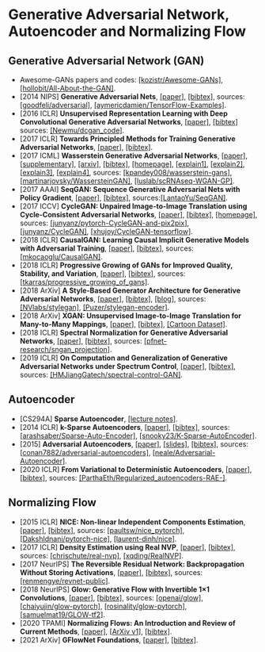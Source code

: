 # Generative Adversarial Network, Autoencoder and Normalizing Flow

## Generative Adversarial Network (GAN)
- Awesome-GANs papers and codes: [[kozistr/Awesome-GANs]](https://github.com/kozistr/Awesome-GANs), [[hollobit/All-About-the-GAN]](https://github.com/hollobit/All-About-the-GAN).
- [2014 NIPS] **Generative Adversarial Nets**, [[paper]](https://arxiv.org/abs/1406.2661), [[bibtex]](/Bibtex/Generative%20Adversarial%20Nets.bib), sources: [[goodfeli/adversarial]](https://github.com/goodfeli/adversarial), [[aymericdamien/TensorFlow-Examples]](https://github.com/aymericdamien/TensorFlow-Examples).
- [2016 ICLR] **Unsupervised Representation Learning with Deep Convolutional Generative Adversarial Networks**, [[paper]](https://arxiv.org/abs/1511.06434), [[bibtex]](/Bibtex/Unsupervised%20Representation%20Learning%20with%20Deep%20Convolutional%20Generative%20Adversarial%20Networks.bib) sources: [[Newmu/dcgan_code]](https://github.com/Newmu/dcgan_code).
- [2017 ICLR] **Towards Principled Methods for Training Generative Adversarial Networks**, [[paper]](https://openreview.net/pdf?id=Hk4_qw5xe), [[bibtex]](/Bibtex/Towards%20Principled%20Methods%20for%20Training%20Generative%20Adversarial%20Networks.bib).
- [2017 ICML] **Wasserstein Generative Adversarial Networks**, [[paper]](http://proceedings.mlr.press/v70/arjovsky17a/arjovsky17a.pdf), [[supplementary]](http://proceedings.mlr.press/v70/arjovsky17a/arjovsky17a-supp.pdf), [[arxiv]](https://arxiv.org/pdf/1701.07875.pdf), [[bibtex]](/Bibtex/Wasserstein%20Generative%20Adversarial%20Networks.bib), [[homepage]](http://proceedings.mlr.press/v70/arjovsky17a.html), [[explain1]](https://zhuanlan.zhihu.com/p/25071913), [[explain2]](https://www.zhihu.com/question/52602529/answer/158727900), [[explain3]](https://www.jiqizhixin.com/articles/2018-10-31-31), [[explain4]](https://www.cnblogs.com/king-lps/p/8480267.html), sources: [[kpandey008/wasserstein-gans]](https://github.com/kpandey008/wasserstein-gans), [[martinarjovsky/WassersteinGAN]](https://github.com/martinarjovsky/WassersteinGAN), [[luslab/scRNAseq-WGAN-GP]](https://github.com/luslab/scRNAseq-WGAN-GP).
- [2017 AAAI] **SeqGAN: Sequence Generative Adversarial Nets with Policy Gradient**, [[paper]](https://arxiv.org/abs/1609.05473), [[bibtex]](/Bibtex/SeqGAN.bib), sources:[[LantaoYu/SeqGAN]](https://github.com/LantaoYu/SeqGAN).
- [2017 ICCV] **CycleGAN: Unpaired Image-to-Image Translation using Cycle-Consistent Adversarial Networks**, [[paper]](http://openaccess.thecvf.com/content_ICCV_2017/papers/Zhu_Unpaired_Image-To-Image_Translation_ICCV_2017_paper.pdf), [[bibtex]](/Bibtex/Unpaired%20Image-to-Image%20Translation%20using%20Cycle-Consistent%20Adversarial%20Networks.bib), [[homepage]](https://junyanz.github.io/CycleGAN/), sources: [[junyanz/pytorch-CycleGAN-and-pix2pix]](https://github.com/junyanz/pytorch-CycleGAN-and-pix2pix), [[junyanz/CycleGAN]](https://github.com/junyanz/CycleGAN), [[xhujoy/CycleGAN-tensorflow]](https://github.com/xhujoy/CycleGAN-tensorflow).
- [2018 ICLR] **CausalGAN: Learning Causal Implicit Generative Models with Adversarial Training**, [[paper]](https://openreview.net/pdf?id=BJE-4xW0W), [[bibtex]](/Bibtex/CausalGAN%20-%20Learning%20Causal%20Implicit%20Generative%20Models%20with%20Adversarial%20Training.bib), sources: [[mkocaoglu/CausalGAN]](https://github.com/mkocaoglu/CausalGAN).
- [2018 ICLR] **Progressive Growing of GANs for Improved Quality, Stability, and Variation**, [[paper]](https://openreview.net/pdf?id=Hk99zCeAb), [[bibtex]](/Bibtex/Progressive%20Growing%20of%20GANs%20for%20Improved%20Quality%20Stability%20and%20Variation.bib), sources: [[tkarras/progressive_growing_of_gans]](https://github.com/tkarras/progressive_growing_of_gans).
- [2018 ArXiv] **A Style-Based Generator Architecture for Generative Adversarial Networks**, [[paper]](https://arxiv.org/pdf/1812.04948.pdf), [[bibtex]](/Bibtex/A%20Style-Based%20Generator%20Architecture%20for%20Generative%20Adversarial%20Networks.bib), [[blog]](https://towardsdatascience.com/explained-a-style-based-generator-architecture-for-gans-generating-and-tuning-realistic-6cb2be0f431), sources: [[NVlabs/stylegan]](https://github.com/NVlabs/stylegan), [[Puzer/stylegan-encoder]](https://github.com/Puzer/stylegan-encoder).
- [2018 ArXiv] **XGAN: Unsupervised Image-to-Image Translation for Many-to-Many Mappings**, [[paper]](https://arxiv.org/pdf/1711.05139.pdf), [[bibtex]](/Bibtex/XGAN%20-%20Unsupervised%20Image-to-Image%20Translation%20for%20Many-to-Many%20Mappings.bib), [[Cartoon Dataset]](https://google.github.io/cartoonset/index.html).
- [2018 ICLR] **Spectral Normalization for Generative Adversarial Networks**, [[paper]](https://openreview.net/pdf?id=B1QRgziT-), [[bibtex]](/Bibtex/Spectral%20Normalization%20for%20Generative%20Adversarial%20Networks.bib), sources: [[pfnet-research/sngan_projection]](https://github.com/pfnet-research/sngan_projection).
- [2019 ICLR] **On Computation and Generalization of Generative Adversarial Networks under Spectrum Control**, [[paper]](https://openreview.net/pdf?id=rJNH6sAqY7), [[bibtex]](/Bibtex/On%20Computation%20and%20Generalization%20of%20Generative%20Adversarial%20Networks%20under%20Spectrum%20Control.bib), sources: [[HMJiangGatech/spectral-control-GAN]](https://github.com/HMJiangGatech/spectral-control-GAN).

## Autoencoder
- [CS294A] **Sparse Autoencoder**, [[lecture notes]](/Papers/General/Autoencoder/Sparse%20Autoencoder.pdf).
- [2014 ICLR] **k-Sparse Autoencoders**, [[paper]](https://arxiv.org/pdf/1312.5663.pdf), [[bibtex]](/Bibtex/k-Sparse%20Autoencoders.bib), sources: [[arashsaber/Sparse-Auto-Encoder]](https://github.com/arashsaber/Sparse-Auto-Encoder), [[snooky23/K-Sparse-AutoEncoder]](https://github.com/snooky23/K-Sparse-AutoEncoder).
- [2015] **Adversarial Autoencoders**, [[paper]](https://arxiv.org/pdf/1511.05644.pdf), [[slides]](https://duvenaud.github.io/learn-discrete/slides/AdversarialAutoencoders.pdf), [[bibtex]](/Bibtex/Adversarial%20Autoencoders.bib), sources: [[conan7882/adversarial-autoencoders]](https://github.com/conan7882/adversarial-autoencoders), [[neale/Adversarial-Autoencoder]](https://github.com/neale/Adversarial-Autoencoder).
- [2020 ICLR] **From Variational to Deterministic Autoencoders**, [[paper]](https://openreview.net/pdf?id=S1g7tpEYDS), [[bibtex]](/Bibtex/From%20Variational%20to%20Deterministic%20Autoencoders.bib), sources: [[ParthaEth/Regularized_autoencoders-RAE-]](https://github.com/ParthaEth/Regularized_autoencoders-RAE-).

## Normalizing Flow
- [2015 ICLR] **NICE: Non-linear Independent Components Estimation**, [[paper]](https://arxiv.org/pdf/1410.8516.pdf), [[bibtex]](/Bibtex/NICE.bib), sources: [[paultsw/nice_pytorch]](https://github.com/paultsw/nice_pytorch), [[DakshIdnani/pytorch-nice]](https://github.com/DakshIdnani/pytorch-nice), [[laurent-dinh/nice]](https://github.com/laurent-dinh/nice).
- [2017 ICLR] **Density Estimation using Real NVP**, [[paper]](https://openreview.net/pdf?id=HkpbnH9lx), [[bibtex]](/Bibtex/Density%20Estimation%20using%20Real%20NVP.bib), sources: [[chrischute/real-nvp]](https://github.com/chrischute/real-nvp), [[xqding/RealNVP]](https://github.com/xqding/RealNVP).
- [2017 NeurIPS] **The Reversible Residual Network: Backpropagation Without Storing Activations**, [[paper]](https://papers.nips.cc/paper/2017/file/f9be311e65d81a9ad8150a60844bb94c-Paper.pdf), [[bibtex]](/Bibtex/The%20Reversible%20Residual%20Network.bib), sources: [[renmengye/revnet-public]](https://github.com/renmengye/revnet-public).
- [2018 NeurIPS] **Glow: Generative Flow with Invertible 1×1 Convolutions**, [[paper]](https://papers.nips.cc/paper/2018/file/d139db6a236200b21cc7f752979132d0-Paper.pdf), [[bibtex]](/Bibtex/Glow.bib), sources: [[openai/glow]](https://github.com/openai/glow), [[chaiyujin/glow-pytorch]](https://github.com/chaiyujin/glow-pytorch), [[rosinality/glow-pytorch]](https://github.com/rosinality/glow-pytorch), [[samuelmat19/GLOW-tf2]](https://github.com/samuelmat19/GLOW-tf2).
- [2020 TPAMI] **Normalizing Flows: An Introduction and Review of Current Methods**, [[paper]](https://arxiv.org/pdf/1908.09257v4.pdf), [[ArXiv v1]](https://arxiv.org/pdf/1908.09257v1.pdf), [[bibtex]](/Bibtex/Normalizing%20Flows.bib).
- [2021 ArXiv] **GFlowNet Foundations**, [[paper]](https://arxiv.org/pdf/2111.09266.pdf), [[bibtex]](/Bibtex/GFlowNet%20Foundations.bib).